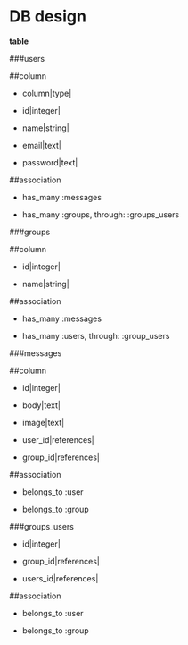 DB design
====

**table**

###users

##column

* column|type|

* id|integer|

* name|string|

* email|text|

* password|text|

##association

* has_many :messages

* has_many :groups, through: :groups_users

###groups

##column

* id|integer|

* name|string|

##association

* has_many :messages

* has_many :users, through: :group_users

###messages

##column

* id|integer|

* body|text|

* image|text|

* user_id|references|

* group_id|references|

##association

* belongs_to :user

* belongs_to :group

###groups_users

* id|integer|

* group_id|references|

* users_id|references|

##association

* belongs_to :user

* belongs_to :group